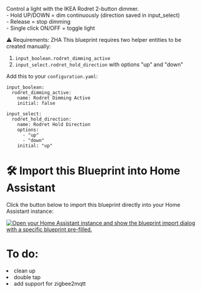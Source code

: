 Control a light with the IKEA Rodret 2-button dimmer.<br />
    - Hold UP/DOWN = dim continuously (direction saved in input_select)<br />
    - Release = stop dimming<br />
    - Single click ON/OFF = toggle light<br />

⚠️ Requirements:
    ZHA
    This blueprint requires two helper entities to be created manually:

1. `input_boolean.rodret_dimming_active`
2. `input_select.rodret_hold_direction` with options "up" and "down"

Add this to your `configuration.yaml`:

    input_boolean:
      rodret_dimming_active:
        name: Rodret Dimming Active
        initial: false

    input_select:
      rodret_hold_direction:
        name: Rodret Hold Direction
        options:
          - "up"
          - "down"
        initial: "up"


# 🛠️ Import this Blueprint into Home Assistant

Click the button below to import this blueprint directly into your Home Assistant instance:

<a href="https://my.home-assistant.io/redirect/blueprint_import/?blueprint_url=https%3A%2F%2Fraw.githubusercontent.com%2Fmoimeme81%2Frodret-blueprint%2Fmain%2Fblueprints%2Fautomation%2Frodret_dimmer.yaml" rel="nofollow"><img src="https://camo.githubusercontent.com/ae0e2f3004fb8aef54281402f3cb09eb052c308596ad223fb133236f9ae87348/68747470733a2f2f6d792e686f6d652d617373697374616e742e696f2f6261646765732f626c75657072696e745f696d706f72742e737667" alt="Open your Home Assistant instance and show the blueprint import dialog with a specific blueprint pre-filled." data-canonical-src="https://my.home-assistant.io/badges/blueprint_import.svg" style="max-width: 100%;"></a>

# **To do:**
<li>clean up</li>
<li>double tap</li>
<li>add support for zigbee2mqtt</li>
